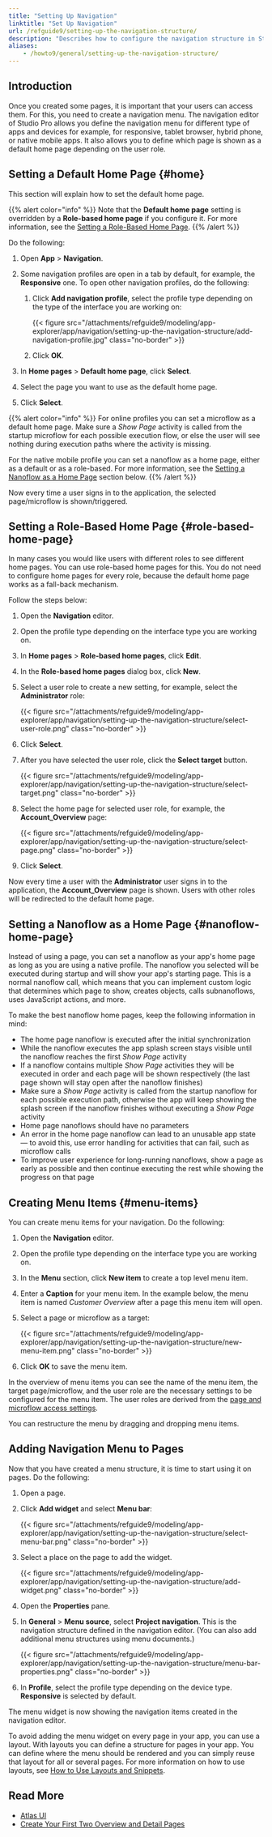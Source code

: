 ```yaml
---
title: "Setting Up Navigation"
linktitle: "Set Up Navigation"
url: /refguide9/setting-up-the-navigation-structure/
description: "Describes how to configure the navigation structure in Studio Pro."
aliases:
    - /howto9/general/setting-up-the-navigation-structure/
---
```

## Introduction

Once you created some pages, it is important that your users can access them. For this, you need to create a navigation menu. The navigation editor of Studio Pro allows you define the navigation menu for different type of apps and devices for example, for responsive, tablet browser, hybrid phone, or native mobile apps. It also allows you to define which page is shown as a default home page depending on the user role.

## Setting a Default Home Page {#home}

This section will explain how to set the default home page. 

{{% alert color="info" %}}
Note that the **Default home page** setting is overridden by a **Role-based home page** if you configure it. For more information, see the [Setting a Role-Based Home Page](#role-based-home-page).
{{% /alert %}}

Do the following:

1. Open **App** > **Navigation**.
2. Some navigation profiles are open in a tab by default, for example, the **Responsive** one. To open other navigation profiles, do the following:

    1. Click **Add navigation profile**, select the profile type depending on the type of the interface you are working on:

        {{< figure src="/attachments/refguide9/modeling/app-explorer/app/navigation/setting-up-the-navigation-structure/add-navigation-profile.jpg" class="no-border" >}}

    2. Click **OK**.

3. In **Home pages** > **Default home page**, click **Select**.
4. Select the page you want to use as the default home page. 
5. Click **Select**.

{{% alert color="info" %}}
For online profiles you can set a microflow as a default home page. Make sure a *Show Page* activity is called from the startup microflow for each possible execution flow, or else the user will see nothing during execution paths where the activity is missing.

For the native mobile profile you can set a nanoflow as a home page, either as a default or as a role-based. For more information, see the [Setting a Nanoflow as a Home Page](#nanoflow-home-page) section below.
{{% /alert %}}

Now every time a user signs in to the application, the selected page/microflow is shown/triggered.

## Setting a Role-Based Home Page {#role-based-home-page}

In many cases you would like users with different roles to see different home pages. You can use role-based home pages for this. You do not need to configure home pages for every role, because the default home page works as a fall-back mechanism. 

Follow the steps below:

1. Open the **Navigation** editor.
2. Open the profile type depending on the interface type you are working on. 
3. In **Home pages** > **Role-based home pages**, click **Edit**.
4. In the **Role-based home pages** dialog box, click **New**.
5. Select a user role to create a new setting, for example, select the **Administrator** role:

    {{< figure src="/attachments/refguide9/modeling/app-explorer/app/navigation/setting-up-the-navigation-structure/select-user-role.png" class="no-border" >}}

6. Click **Select**.
7. After you have selected the user role, click the **Select target** button.

    {{< figure src="/attachments/refguide9/modeling/app-explorer/app/navigation/setting-up-the-navigation-structure/select-target.png" class="no-border" >}}

8. Select the home page for selected user role, for example, the **Account_Overview** page:

    {{< figure src="/attachments/refguide9/modeling/app-explorer/app/navigation/setting-up-the-navigation-structure/select-page.png" class="no-border" >}}

9. Click **Select**.

Now every time a user with the **Administrator** user signs in to the application, the **Account_Overview** page is shown. Users with other roles will be redirected to the default home page.

## Setting a Nanoflow as a Home Page {#nanoflow-home-page}

Instead of using a page, you can set a nanoflow as your app's home page as long as you are using a native profile. The nanoflow you selected will be executed during startup and will show your app's starting page. This is a normal nanoflow call, which means that you can implement custom logic that determines which page to show, creates objects, calls subnanoflows, uses JavaScript actions, and more.

To make the best nanoflow home pages, keep the following information in mind:

* The home page nanoflow is executed after the initial synchronization
* While the nanoflow executes the app splash screen stays visible until the nanoflow reaches the first *Show Page* activity
* If a nanoflow contains multiple *Show Page* activities they will be executed in order and each page will be shown respectively (the last page shown will stay open after the nanoflow finishes)
* Make sure a *Show Page* activity is called from the startup nanoflow for each possible execution path, otherwise the app will keep showing the splash screen if the nanoflow finishes without executing a *Show Page* activity
* Home page nanoflows should have no parameters
* An error in the home page nanoflow can lead to an unusable app state — to avoid this, use error handling for activities that can fail, such as microflow calls
* To improve user experience for long-running nanoflows, show a page as early as possible and then continue executing the rest while showing the progress on that page

## Creating Menu Items {#menu-items}

You can create menu items for your navigation. Do the following:

1. Open the **Navigation** editor.
2. Open the profile type depending on the interface type you are working on. 
3. In the **Menu** section, click **New item** to create a top level menu item. 
4. Enter a **Caption** for your menu item. In the example below, the menu item is named *Customer Overview* after a page this menu item will open.
5. Select a page or microflow as a target:

    {{< figure src="/attachments/refguide9/modeling/app-explorer/app/navigation/setting-up-the-navigation-structure/new-menu-item.png" class="no-border" >}}

6. Click **OK** to save the menu item.

In the overview of menu items you can see the name of the menu item, the target page/microflow, and the user role are the necessary settings to be configured for the menu item. The user roles are derived from the [page and microflow access settings](/refguide9/module-security/). 

You can restructure the menu by dragging and dropping menu items.

## Adding Navigation Menu to Pages

Now that you have created a menu structure, it is time to start using it on pages. Do the following:

1. Open a page.
2. Click **Add widget** and select **Menu bar**:

    {{< figure src="/attachments/refguide9/modeling/app-explorer/app/navigation/setting-up-the-navigation-structure/select-menu-bar.png" class="no-border" >}}

3. Select a place on the page to add the widget.

    {{< figure src="/attachments/refguide9/modeling/app-explorer/app/navigation/setting-up-the-navigation-structure/add-widget.png" class="no-border" >}}

4. Open the **Properties** pane.
5. In **General** > **Menu source**, select **Project navigation**. This is the navigation structure defined in the navigation editor. (You can also add additional menu structures using menu documents.)

    {{< figure src="/attachments/refguide9/modeling/app-explorer/app/navigation/setting-up-the-navigation-structure/menu-bar-properties.png" class="no-border" >}}

6. In **Profile**, select the profile type depending on the device type. **Responsive** is selected by default.  

The menu widget is now showing the navigation items created in the navigation editor.

To avoid adding the menu widget on every page in your app, you can use a layout. With layouts you can define a structure for pages in your app. You can define where the menu should be rendered and you can simply reuse that layout for all or several pages. For more information on how to use layouts, see [How to Use Layouts and Snippets](/howto9/front-end/layouts-and-snippets/).

## Read More

* [Atlas UI](/howto9/front-end/atlas-ui/)
* [Create Your First Two Overview and Detail Pages](/howto9/front-end/create-your-first-two-overview-and-detail-pages/)
